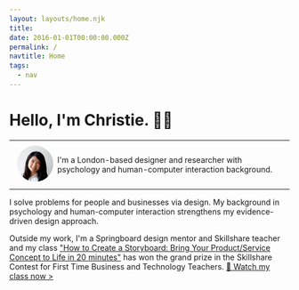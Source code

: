 ```yaml
---
layout: layouts/home.njk
title: 
date: 2016-01-01T00:00:00.000Z
permalink: /
navtitle: Home
tags:
  - nav
---
```


# Hello, I'm Christie. <span>&#x1F481;&#x200D;&#x2640;&#xFE0F;</span>

<table>
<tbody>
<tr>
<td><img src="/static/img/christie-lau-ux-profile-pic.png" width="100px" style="border-radius: 100%; padding: 0.5em;" alt="Christie Lau Profile Picture"> </td>
<td>I'm a London-based designer and researcher with psychology and human-computer interaction background.</td>
</tr>
</tbody>
</table>

I solve problems for people and businesses via design. My background in psychology and human-computer interaction strengthens my evidence-driven design approach. 

Outside my work, I'm a Springboard design mentor and Skillshare teacher and my class  <a href="https://skl.sh/2TOE5Qc" target="_blank">"How to Create a Storyboard: Bring Your Product/Service Concept to Life in 20 minutes"</a> has won the grand prize in the Skillshare Contest for First Time Business and Technology Teachers. <a href="https://skl.sh/2TOE5Qc" target="_blank"><span>&#x1F440;</span> Watch my class now ></a>
